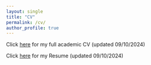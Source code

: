 ```yaml
---
layout: single
title: "CV"
permalink: /cv/
author_profile: true
---
```


Click [here](/files/cv.pdf) for my full academic CV (updated 09/10/2024)

Click [here](/files/Resume_ChemalyDavid.pdf) for my Resume (updated 09/10/2024)

